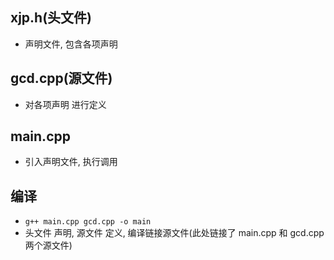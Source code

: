 ## xjp.h(头文件)
* 声明文件, 包含各项声明

## gcd.cpp(源文件)
* 对各项声明 进行定义

## main.cpp
* 引入声明文件, 执行调用


## 编译
* `g++ main.cpp gcd.cpp -o main`
* 头文件 声明, 源文件 定义, 编译链接源文件(此处链接了 main.cpp 和 gcd.cpp 两个源文件)
